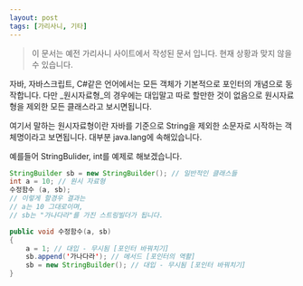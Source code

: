 ```yaml
---
layout: post
tags: [가리사니, 기타]
---
```


> 이 문서는 예전 가리사니 사이트에서 작성된 문서 입니다.
현재 상황과 맞지 않을 수 있습니다.


자바, 자바스크립트, C#같은 언어에서는 모든 객체가 기본적으로 포인터의 개념으로 동작합니다.
다만 _원시자료형_의 경우에는 대입말고 따로 할만한 것이 없음으로 원시자료형을 제외한 모든 클래스라고 보시면됩니다.

여기서 말하는 원시자료형이란 자바를 기준으로 String을 제외한 소문자로 시작하는 객체명이라고 보면됩니다. 대부분 java.lang에 속해있습니다.

예를들어 StringBulider, int를 예제로 해보겠습니다.
``` java
StringBuilder sb = new StringBuilder(); // 일반적인 클래스들
int a = 10; // 원시 자료형
수정함수 (a, sb);
// 이렇게 할경우 결과는
// a는 10 그대로이며,
// sb는 "가나다라"를 가진 스트링빌더가 됩니다.

public void 수정함수(a, sb)
{
	a = 1; // 대입 - 무시됨 [포인터 바꿔치기]
	sb.append('가나다라'); // 메서드 [포인터의 역활]
	sb = new StringBuilder(); // 대입 - 무시됨 [포인터 바꿔치기]
}
```